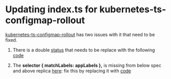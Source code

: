 # Updating index.ts for kubernetes-ts-configmap-rollout
[kubernetes-ts-configmap-rollout](https://github.com/pulumi/examples/tree/master/kubernetes-ts-configmap-rollout) has two issues with it that need to be fixed. 
 
 1. There is a double [status](https://github.com/pulumi/examples/blob/master/kubernetes-ts-configmap-rollout/index.ts#L60) that needs to be replace with the following [code](https://github.com/tusharshahrs/pulumi-homelab/blob/master/kubernetes-ts-exposed-deployment/index.ts#L40)

 2. The **selector { matchLabels: appLabels },** is missing from below spec and above replica [here](https://github.com/pulumi/examples/blob/master/kubernetes-ts-configmap-rollout/index.ts#L27-L28):
    fix this by replacing it with [code](https://github.com/tusharshahrs/pulumi-homelab/blob/master/kubernetes-ts-exposed-deployment/index.ts#L15-L16) 